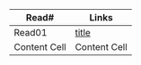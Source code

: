 | Read#         | Links |
| ------------- | ------------- |
| Read01        | [title](https://saadoundhirat.github.io/reading-notes/Code%20301%20-%20Intermediate%20Software%20Development/read-01)  |
| Content Cell  | Content Cell  |